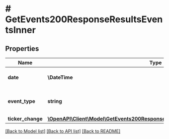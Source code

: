 # # GetEvents200ResponseResultsEventsInner

## Properties

Name | Type | Description | Notes
------------ | ------------- | ------------- | -------------
**date** | **\DateTime** | The date the event took place |
**event_type** | **string** | The type of historical event for the asset |
**ticker_change** | [**\OpenAPI\Client\Model\GetEvents200ResponseResultsEventsInnerOneOfTickerChange**](GetEvents200ResponseResultsEventsInnerOneOfTickerChange.md) |  | [optional]

[[Back to Model list]](../../README.md#models) [[Back to API list]](../../README.md#endpoints) [[Back to README]](../../README.md)
